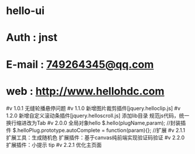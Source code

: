 # hello-ui
# Auth : jnst
# E-mail : 749264345@qq.com
# web : http://www.hellohdc.com

#v 1.0.1	无缝轮播悬停问题
#v 1.1.0	新增图片裁剪插件[jquery.helloclip.js]
#v 1.2.0	新增自定义滚动条插件[jquery.helloscroll.js]
				添加lib目录
				规范js代码，统一换行缩进改为Tab
#v 2.0.0	全局对象hello
				$.hello(plugName,param);  //封装插件
				$.helloPlug.prototype.autoComplete = function(param){}; //扩展
#v 2.1.1	扩展工具：生成随机色
				扩展插件：基于canvas纯前端实现验证码验证
#v 2.2.0	扩展插件：小提示 tip
#v 2.2.1	优化主页面